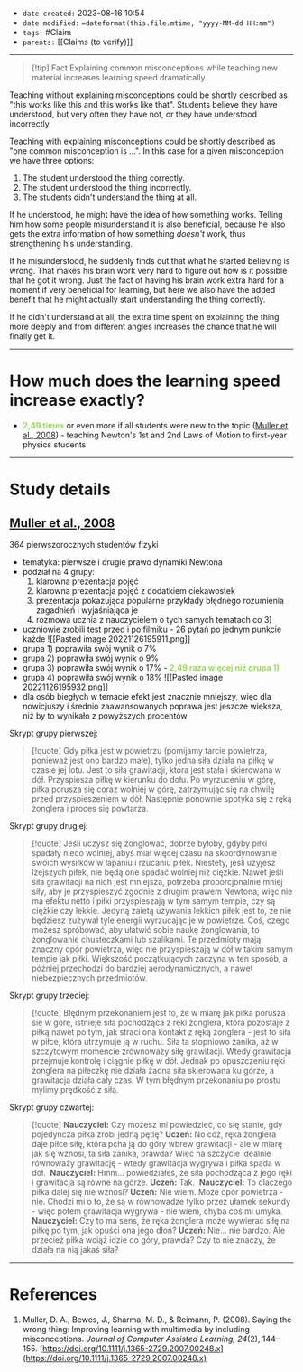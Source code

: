 - `date created:` 2023-08-16 10:54
- `date modified:` `=dateformat(this.file.mtime, "yyyy-MM-dd HH:mm")`
- `tags:` #Claim 
- `parents:` [[Claims (to verify)]]

***

> [!tip] Fact
> Explaining common misconceptions while teaching new material increases learning speed dramatically.

Teaching without explaining misconceptions could be shortly described as "this works like this and this works like that". Students believe they have understood, but very often they have not, or they have understood incorrectly.

Teaching with explaining misconceptions could be shortly described as "one common misconception is ...". In this case for a given misconception we have three options:
1. The student understood the thing correctly.
2. The student understood the thing incorrectly.
3. The students didn't understand the thing at all.

If he understood, he might have the idea of how something works. Telling him how some people misunderstand it is also beneficial, because he also gets the extra information of how something *doesn't* work, thus strengthening his understanding.

If he misunderstood, he suddenly finds out that what he started believing is wrong. That makes his brain work very hard to figure out how is it possible that he got it wrong. Just the fact of having his brain work extra hard for a moment if very beneficial for learning, but here we also have the added benefit that he might actually start understanding the thing correctly.

If he didn't understand at all, the extra time spent on explaining the thing more deeply and from different angles increases the chance that he will finally get it.

***

# How much does the learning speed increase exactly?

- <span style="color: #9D5;"><b>2,49 times</b></span> or even more if all students were new to the topic ([Muller et al., 2008](https://doi.org/10.1111/j.1365-2729.2007.00248.x)) - teaching Newton's 1st and 2nd Laws of Motion to first-year physics students

***

# Study details

## [Muller et al., 2008](https://doi.org/10.1111/j.1365-2729.2007.00248.x)

364 pierwszorocznych studentów fizyki
- tematyka: pierwsze i drugie prawo dynamiki Newtona
- podział na 4 grupy:  
    1) klarowna prezentacja pojęć  
    2) klarowna prezentacja pojęć z dodatkiem ciekawostek  
    3) prezentacja pokazująca popularne przykłady błędnego rozumienia zagadnień i wyjaśniająca je  
    4) rozmowa ucznia z nauczycielem o tych samych tematach co 3)
- uczniowie zrobili test przed i po filmiku - 26 pytań po jednym punkcie każde
![[Pasted image 20221126195911.png]]  
- grupa 1) poprawiła swój wynik o 7%
- grupa 2) poprawiła swój wynik o 9%
- grupa 3) poprawiła swój wynik o 17% - <span style="color: #9D5;"><b>2,49 raza więcej niż grupa 1)</b></span>
- grupa 4) poprawiła swój wynik o 18%
![[Pasted image 20221126195932.png]]  
- dla osób biegłych w temacie efekt jest znacznie mniejszy, więc dla nowicjuszy i średnio zaawansowanych poprawa jest jeszcze większa, niż by to wynikało z powyższych procentów

Skrypt grupy pierwszej:
> [!quote]
> Gdy piłka jest w powietrzu (pomijamy tarcie powietrza, ponieważ jest ono bardzo małe), tylko jedna siła działa na piłkę w czasie jej lotu. Jest to siła grawitacji, która jest stała i skierowana w dół. Przyspiesza piłkę w kierunku do dołu. Po wyrzuceniu w górę, piłka porusza się coraz wolniej w górę, zatrzymując się na chwilę przed przyspieszeniem w dół. Następnie ponownie spotyka się z ręką żonglera i proces się powtarza.

Skrypt grupy drugiej:
> [!quote]
> Jeśli uczysz się żonglować, dobrze byłoby, gdyby piłki spadały nieco wolniej, abyś miał więcej czasu na skoordynowanie swoich wysiłków w łapaniu i rzucaniu piłek. Niestety, jeśli użyjesz lżejszych piłek, nie będą one spadać wolniej niż ciężkie. Nawet jeśli siła grawitacji na nich jest mniejsza, potrzeba proporcjonalnie mniej siły, aby je przyspieszyć zgodnie z drugim prawem Newtona, więc nie ma efektu netto i piłki przyspieszają w tym samym tempie, czy są ciężkie czy lekkie. Jedyną zaletą używania lekkich piłek jest to, że nie będziesz zużywał tyle energii wyrzucając je w powietrze. Coś, czego możesz spróbować, aby ułatwić sobie naukę żonglowania, to żonglowanie chusteczkami lub szalikami. Te przedmioty mają znaczny opór powietrza, więc nie przyspieszają w dół w takim samym tempie jak piłki. Większość początkujących zaczyna w ten sposób, a później przechodzi do bardziej aerodynamicznych, a nawet niebezpiecznych przedmiotów.

Skrypt grupy trzeciej:
> [!quote]
> Błędnym przekonaniem jest to, że w miarę jak piłka porusza się w górę, istnieje siła pochodząca z ręki żonglera, która pozostaje z piłką nawet po tym, jak straci ona kontakt z ręką żonglera - jest to siła w piłce, która utrzymuje ją w ruchu. Siła ta stopniowo zanika, aż w szczytowym momencie zrównoważy siłę grawitacji. Wtedy grawitacja przejmuje kontrolę i ciągnie piłkę w dół. Jednak po opuszczeniu ręki żonglera na piłeczkę nie działa żadna siła skierowana ku górze, a grawitacja działa cały czas. W tym błędnym przekonaniu po prostu mylimy prędkość z siłą.

Skrypt grupy czwartej:
> [!quote]
> **Nauczyciel:** Czy możesz mi powiedzieć, co się stanie, gdy pojedyncza piłka zrobi jedną pętlę?
> **Uczeń:** No cóż, ręka żonglera daje piłce siłę, która pcha ją do góry wbrew grawitacji - ale w miarę jak się wznosi, ta siła zanika, prawda? Więc na szczycie idealnie równoważy grawitację - wtedy grawitacja wygrywa i piłka spada w dół. 
> **Nauczyciel:** Hmm... powiedziałeś, że siła pochodząca z jego ręki i grawitacja są równe na górze.
> **Uczeń:** Tak. 
> **Nauczyciel:** To dlaczego piłka dalej się nie wznosi?
> **Uczeń:** Nie wiem. Może opór powietrza - nie. Chodzi mi o to, że są w równowadze tylko przez ułamek sekundy - więc potem grawitacja wygrywa - nie wiem, chyba coś mi umyka. 
> **Nauczyciel:** Czy to ma sens, że ręka żonglera może wywierać siłę na piłkę po tym, jak opuści ona jego dłoń? **Uczeń:** Nie... nie bardzo. Ale przecież piłka wciąż idzie do góry, prawda? Czy to nie znaczy, że działa na nią jakaś siła?

***

# References

1. Muller, D. A., Bewes, J., Sharma, M. D., & Reimann, P. (2008). Saying the wrong thing: Improving learning with multimedia by including misconceptions. _Journal of Computer Assisted Learning, 24_(2), 144–155. [https://doi.org/10.1111/j.1365-2729.2007.00248.x](https://doi.org/10.1111/j.1365-2729.2007.00248.x)